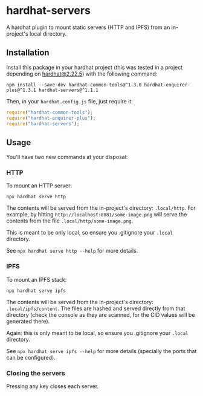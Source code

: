 # hardhat-servers
A hardhat plugin to mount static servers (HTTP and IPFS) from an in-project's local directory.

## Installation
Install this package in your hardhat project (this was tested in a project depending on hardhat@2.22.5) with the
following command:

```shell
npm install --save-dev hardhat-common-tools@^1.3.0 hardhat-enquirer-plus@^1.3.1 hardhat-servers@^1.1.1
```

Then, in your `hardhat.config.js` file, just require it:

```javascript
require("hardhat-common-tools");
require("hardhat-enquirer-plus");
require("hardhat-servers");
```

## Usage
You'll have two new commands at your disposal:

### HTTP
To mount an HTTP server:

```shell
npx hardhat serve http
```

The contents will be served from the in-project's directory: `.local/http`. For example,
by hitting `http://localhost:8081/some-image.png` will serve the contents from the file
`.local/http/some-image.png`.

This is meant to be only local, so ensure you .gitignore your `.local` directory.

See `npx hardhat serve http --help` for more details.

### IPFS
To mount an IPFS stack:

```shell
npx hardhat serve ipfs
```

The contents will be served from the in-project's directory: `.local/ipfs/content`. The
files are hashed and served directly from that directory (check the console as they are
scanned, for the CID values will be generated there).

Again: this is only meant to be local, so ensure you .gitignore your `.local` directory.

See `npx hardhat serve ipfs --help` for more details (specially the ports that can be
configured).

### Closing the servers
Pressing any key closes each server.